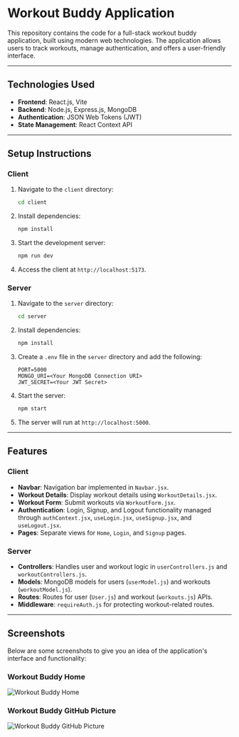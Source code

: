 # Workout Buddy Application

This repository contains the code for a full-stack workout buddy application, built using modern web technologies. The application allows users to track workouts, manage authentication, and offers a user-friendly interface.

---

## Technologies Used

- **Frontend**: React.js, Vite
- **Backend**: Node.js, Express.js, MongoDB
- **Authentication**: JSON Web Tokens (JWT)
- **State Management**: React Context API

---

## Setup Instructions

### Client

1. Navigate to the `client` directory:
   ```bash
   cd client
   ```

2. Install dependencies:
   ```bash
   npm install
   ```

3. Start the development server:
   ```bash
   npm run dev
   ```

4. Access the client at `http://localhost:5173`.

### Server

1. Navigate to the `server` directory:
   ```bash
   cd server
   ```

2. Install dependencies:
   ```bash
   npm install
   ```

3. Create a `.env` file in the `server` directory and add the following:
   ```env
   PORT=5000
   MONGO_URI=<Your MongoDB Connection URI>
   JWT_SECRET=<Your JWT Secret>
   ```

4. Start the server:
   ```bash
   npm start
   ```

5. The server will run at `http://localhost:5000`.

---

## Features

### Client
- **Navbar**: Navigation bar implemented in `Navbar.jsx`.
- **Workout Details**: Display workout details using `WorkoutDetails.jsx`.
- **Workout Form**: Submit workouts via `WorkoutForm.jsx`.
- **Authentication**: Login, Signup, and Logout functionality managed through `authContext.jsx`, `useLogin.jsx`, `useSignup.jsx`, and `useLogout.jsx`.
- **Pages**: Separate views for `Home`, `Login`, and `Signup` pages.

### Server
- **Controllers**: Handles user and workout logic in `userControllers.js` and `workoutControllers.js`.
- **Models**: MongoDB models for users (`userModel.js`) and workouts (`workoutModel.js`).
- **Routes**: Routes for user (`User.js`) and workout (`workouts.js`) APIs.
- **Middleware**: `requireAuth.js` for protecting workout-related routes.

---


## Screenshots

Below are some screenshots to give you an idea of the application's interface and functionality:

### Workout Buddy Home
![Workout Buddy Home](https://drive.google.com/uc?export=view&id=1aN_9zVQ3AtoI-Sazl951i55-GfUs9OPh)

### Workout Buddy GitHub Picture
![Workout Buddy GitHub Picture](https://drive.google.com/uc?export=view&id=1hAfezDaol5xcNOG8H4W1t3bh6kcimHD2)
